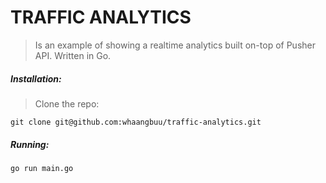 # TRAFFIC ANALYTICS

> Is an example of showing a realtime analytics built on-top of Pusher API. Written in Go.

##### Installation:
> Clone the repo:
```
git clone git@github.com:whaangbuu/traffic-analytics.git
```
##### Running:
```
go run main.go
```
